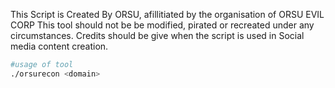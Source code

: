 This Script is Created By ORSU, afillitiated by the organisation of ORSU EVIL CORP
This tool should not be be modified, pirated or recreated under any circumstances. Credits should be give when the script is used in Social media content creation.

```bash
#usage of tool
./orsurecon <domain>
```
